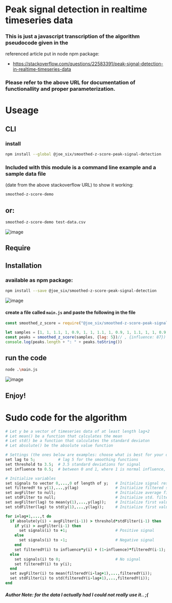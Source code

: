 # Peak signal detection in realtime timeseries data

### This is just a javascript transcription of the algorithm pseudocode given in the
referenced article put in node npm package:

 - https://stackoverflow.com/questions/22583391/peak-signal-detection-in-realtime-timeseries-data

### Please refer to the above URL for documentation of functionallity and proper parameterization.


# Useage
## CLI 
### install
```bash
npm install --global @joe_six/smoothed-z-score-peak-signal-detection
```

### Included with this module is a command line example and a sample data file
(date from the above stackoverflow URL) to show it working:
```bash
smoothed-z-score-demo
```
## or:
```bash
smoothed-z-score-demo test-data.csv
```
![image](https://user-images.githubusercontent.com/29699356/146650239-e214ec95-45e3-4191-ac1c-5e7269df2402.png)
## Require 

## Installation
### available as npm package:
```bash
npm install --save @joe_six/smoothed-z-score-peak-signal-detection
```
![image](https://user-images.githubusercontent.com/29699356/146650700-b76bf6c5-d61c-4091-9c80-fb5e539f75a3.png)

#### create a file called `main.js` and paste the following in the file
```javascript
const smoothed_z_score = require("@joe_six/smoothed-z-score-peak-signal-detection")

let samples = [1, 1, 1.1, 1, 0.9, 1, 1, 1.1, 1, 0.9, 1, 1.1, 1, 1, 0.9, 1, 1, 1.1, 1, 1, 1, 1, 1.1, 0.9, 1, 1.1, 1, 1, 0.9, 1, 1.1, 1, 1, 1.1, 1, 0.8, 0.9, 1, 1.2, 0.9, 1, 1, 1.1, 1.2, 1, 1.5, 1, 3, 2, 5, 3, 2, 1, 1, 1, 0.9, 1, 1, 3, 2.6, 4, 3, 3.2, 2, 1, 1, 0.8, 4, 4, 2, 2.5, 1, 1, 1]
const peaks = smoothed_z_score(samples, {lag: 5})// , {influence: 87})
console.log(peaks.length + ": " + peaks.toString())
```
## run the code
```bash
node .\main.js
```
![image](https://user-images.githubusercontent.com/29699356/146650686-ed8ef694-0810-4a84-9641-98376100a7c8.png)

## Enjoy!

# Sudo code for the algorithm
```ruby
# Let y be a vector of timeseries data of at least length lag+2
# Let mean() be a function that calculates the mean
# Let std() be a function that calculates the standard deviaton
# Let absolute() be the absolute value function

# Settings (the ones below are examples: choose what is best for your data)
set lag to 5;          # lag 5 for the smoothing functions
set threshold to 3.5;  # 3.5 standard deviations for signal
set influence to 0.5;  # between 0 and 1, where 1 is normal influence, 0.5 is half

# Initialize variables
set signals to vector 0,...,0 of length of y;   # Initialize signal results
set filteredY to y(1),...,y(lag)                # Initialize filtered series
set avgFilter to null;                          # Initialize average filter
set stdFilter to null;                          # Initialize std. filter
set avgFilter(lag) to mean(y(1),...,y(lag));    # Initialize first value
set stdFilter(lag) to std(y(1),...,y(lag));     # Initialize first value

for i=lag+1,...,t do
  if absolute(y(i) - avgFilter(i-1)) > threshold*stdFilter(i-1) then
    if y(i) > avgFilter(i-1) then
      set signals(i) to +1;                     # Positive signal
    else
      set signals(i) to -1;                     # Negative signal
    end
    set filteredY(i) to influence*y(i) + (1-influence)*filteredY(i-1);
  else
    set signals(i) to 0;                        # No signal
    set filteredY(i) to y(i);
  end
  set avgFilter(i) to mean(filteredY(i-lag+1),...,filteredY(i));
  set stdFilter(i) to std(filteredY(i-lag+1),...,filteredY(i));
end
```

##### Author Note: for the data I actually had I could not really use it.. ;(
